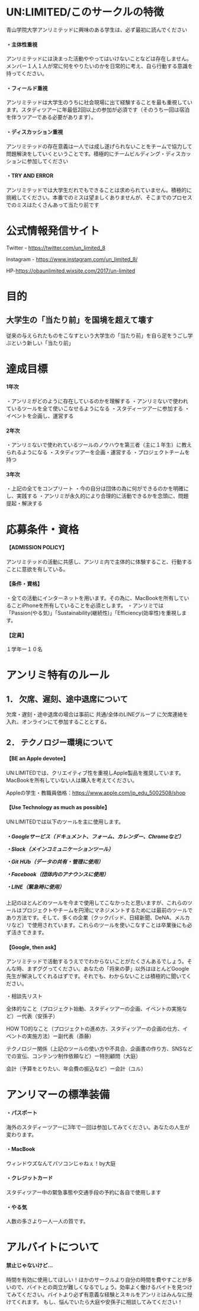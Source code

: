 # UN:LIMITED/このサークルの特徴

青山学院大学アンリミテッドに興味のある学生は、必ず最初に読んでください

<h4>・主体性重視</h4> <a>アンリミテッドには決まった活動ややってはいけないことなどは存在しません。メンバー１人１人が常に何をやりたいのかを日常的に考え、自ら行動する意識を持ってください。</a>

<h4>・フィールド重視</h4> <a>アンリミテッドは大学生のうちに社会現場に出て経験することを最も重視しています。スタディツアーに年最低2回以上の参加が必須です（そのうち一回は宿泊を伴うツアーである必要があります）。</a>

<h4>・ディスカッション重視</h4> <a>アンリミテッドの存在意義は一人では成し遂げられないことをチームで協力して問題解決をしていくということです。積極的にチームビルディング・ディスカッションに参加してください</a>

<h4>・TRY AND ERROR</h4> <a>アンリミテッドでは大学生だれでもできることは求められていません。積極的に挑戦してください。本番でのミスは望ましくありませんが、そこまでのプロセスでのミスはたくさんあって当たり前です</a>

# 公式情報発信サイト

Twitter - https://twitter.com/un_limited_8

Instagram - https://www.instagram.com/un_limited_8/

HP-https://obaunlimited.wixsite.com/2017/un-limited

# 目的
<h2>大学生の「当たり前」を国境を超えて壊す</h2>
<a>従来の与えられたものをこなすという大学生の「当たり前」を自ら足をうごし学ぶという新しい「当たり前」</a>

# 達成目標

<h4>1年次</h4>
・アンリミがどのように存在しているのかを理解する
・アンリミないで使われているツールを全て使いこなせるようになる
・スタディーツアーに参加する
・イベントを企画し、運営する

<h4>2年次</h4>
・アンリミないで使われているツールのノウハウを第三者（主に１年生）に教えられるようになる
・スタディツアーを企画・運営する
・プロジェクトチームを持つ

<h4>3年次</h4>
・上記の全てをコンプリート
・今の自分は団体の為に何ができるのかを明確にし、実践する
・アンリミが永久的により合理的に活動できるかを念頭に、問題提起・解決する

# 応募条件・資格

<h4>【ADMISSION POLICY】</h4>
アンリミテッドの活動に共感し、アンリミ内で主体的に体験すること、行動することに意欲を有している。

<h4>【条件・資格】</h4>
・全ての活動にインターネットを用います。その為に、MacBookを所有していることiPhoneを所有していることを必須とします。
・アンリミでは「Passion(やる気)」「Sustainability(継続性)」「Efficiency(効率性)を重視します。

<h4>【定員】</h4>
１学年ー１０名


# アンリミ特有のルール

<h2>1． 欠席、遅刻、途中退席について</h2>
欠席・遅刻・途中退席の場合は事前に 共通/全体のLINEグループ に欠席連絡を入れ、オンラインにて参加することとする。

<h2>2． テクノロジー環境について</h2>

<h4>【BE an Apple devotee】</h4>
UN:LIMITEDでは、クリエイティブ性を重視しApple製品を推奨しています。MacBookを所有していない人は購入を考えてください。

Appleの学生・教職員価格：https://www.apple.com/jp_edu_5002508/shop

<h4>【Use Technology as much as possible】</h4>

UN:LIMITEDでは以下のツールを主に使用します。

<h5>
  
 ・Googleサービス（ドキュメント、フォーム、カレンダー、Chromeなど）

・Slack（メインコミュニケーションツール）

・Git HUb（データの共有・管理に使用）

・Facebook（団体内のアナウンスに使用）

・LINE（緊急時に使用）</h5>

上記のほとんどのツールを今まで使用してこなかったと思いますが、これらのツールはプロジェクトやチームを円滑にマネジメントするためには最前のツールであり方法です。そして、多くの企業（クックパッド、日経新聞、DeNA、メルカリなど）で使用されています。これらのツールを使いこなすことは卒業後にも必ず活きてきます。

<h4>【Google, then ask】</h4>
アンリミテッドで活動するうえででわからないことがたくさんあるでしょう。そんな時、まずググってください。あなたの「将来の夢」以外はほとんどGoogle先生が解決してくれるはずです。それでも、わからないことは積極的に聞いてください。

・相談先リスト

全体的なこと（プロジェクト始動、スタディツアーの企画、イベントの実施など）ー代表（安孫子）

HOW TO的なこと（プロジェクトの進め方、スタディツアーの企画の仕方、イベントの実施方法）ー副代表（斎藤）

テクノロジー関係（上記のツールの使い方や不具合、企画書の作り方、SNSなどでの宣伝、コンテンツ制作依頼など）ー特別顧問（大庭）

会計（予算をとりたい、年会費の振込など）ー会計（ユル）

# アンリマーの標準装備

<h4>・パスポート</h4>
海外のスタディーツアーに3年で一回は参加してみてください。あなたの人生が変わります。

<h4>・MacBook</h4>
ウィンドウズなんてパソコンじゃねぇ！by大庭

<h4>・クレジットカード</h4>
スタディツアー中の緊急事態や交通手段の予約に各自で使用します

<h4>・やる気</h4>
人数の多さより一人一人の質です。

# アルバイトについて

<h4>禁止じゃないけど…</h4>
時間を有効に使用してほしい！ほかのサークルより自分の時間を費やすことが多いので、バイトとの両立が難しくなるでしょう。効率よく働けるバイトを見つけてみてください。バイトより必ず有意義な経験とスキルをアンリミはみんなに授けてくれます。
もし、悩んでいたら大庭や安孫子に相談してみてください！
